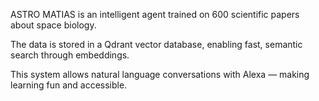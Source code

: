 ASTRO MATIAS is an intelligent agent trained on 600 scientific papers about space biology.

The data is stored in a Qdrant vector database, enabling fast, semantic search through embeddings.

This system allows natural language conversations with Alexa — making learning fun and accessible.

